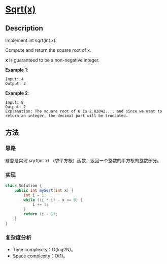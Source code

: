 # [Sqrt(x)][title]

## Description

Implement int sqrt(int x).

Compute and return the square root of x.

**x** is guaranteed to be a non-negative integer.


**Example 1**:

```
Input: 4
Output: 2
```

**Example 2**:

```
Input: 8
Output: 2
Explanation: The square root of 8 is 2.82842..., and since we want to return an integer, the decimal part will be truncated.
```

## 方法 

### 思路

题意是实现 sqrt(int x) （求平方根）函数，返回一个整数的平方根的整数部分。

### 实现
```java
class Solution {
    public int mySqrt(int x) {
        int i = 1;
        while ((i * i) - x <= 0) {
            i += 1;
        }
        return (i - 1);
    }
}
```

### 复杂度分析

- Time complexity：O(log2N)。
- Space complexity：O(1)。


[title]: https://leetcode.com/problems/sqrtx/description/